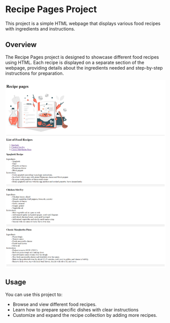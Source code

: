 # Recipe Pages Project
This project is a simple HTML webpage that displays various food recipes with ingredients and instructions.

## Overview 
The Recipe Pages project is designed to showcase different food recipes using HTML. Each recipe is displayed on a separate section of the webpage, providing details about the ingredients needed and step-by-step instructions for preparation.

![overview-image ](../assets/snapshot.png)

## Usage 
You can use this project to: 
- Browse and view different food recipes.
- Learn how to prepare specific dishes with clear instructions
- Customize and expand the recipe collection by adding more recipes.

